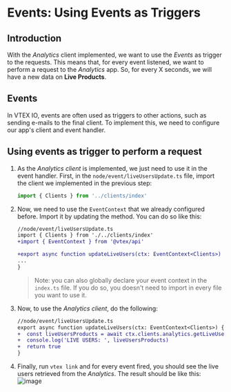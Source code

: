 # Events: Using Events as Triggers

## Introduction

With the _Analytics_ client implemented, we want to use the _Events_ as trigger to the requests. This means that, for every event listened, we want to perform a request to the _Analytics_ app. So, for every X seconds, we will have a new data on **Live Products**.

## Events

In VTEX IO, events are often used as triggers to other actions, such as sending e-mails to the final client. To implement this, we need to configure our app's client and event handler.

## Using events as trigger to perform a request

1. As the _Analytics client_ is implemented, we just need to use it in the event handler. First, in the `node/event/liveUsersUpdate.ts` file, import the client we implemented in the previous step:

   ```ts
   import { Clients } from '../clients/index'
   ```

2. Now, we need to use the `EventContext` that we already configured before. Import it by updating the method. You can do so like this:

   ```diff
   //node/event/liveUsersUpdate.ts
   import { Clients } from './../clients/index'
   +import { EventContext } from '@vtex/api'

   +export async function updateLiveUsers(ctx: EventContext<Clients>) {
   ...
   }
   ```

   > Note: you can also globally declare your event context in the `index.ts` file. If you do so, you doesn't need to import in every file you want to use it.

3. Now, to use the _Analytics client_, do the following:

   ```diff
   //node/event/liveUsersUpdate.ts
   export async function updateLiveUsers(ctx: EventContext<Clients>) {
   +  const liveUsersProducts = await ctx.clients.analytics.getLiveUsers()
   +  console.log('LIVE USERS: ', liveUsersProducts)
   +  return true
   }
   ```

4. Finally, run `vtex link` and for every event fired, you should see the live users retrieved from the _Analytics_.
   The result should be like this:
   ![image](https://user-images.githubusercontent.com/43679629/85150833-69ffda80-b229-11ea-9260-b9255adf7d9c.png)

